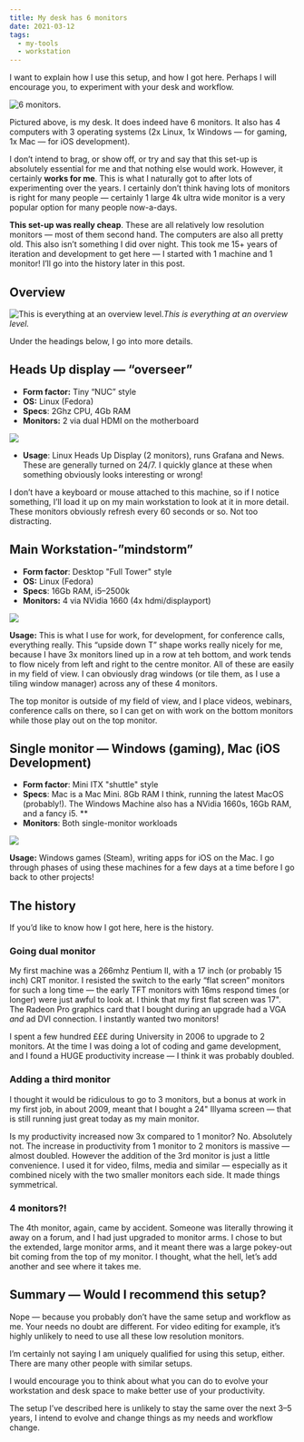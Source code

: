 ```yaml
---
title: My desk has 6 monitors
date: 2021-03-12
tags:
  - my-tools
  - workstation
---
```


I want to explain how I use this setup, and how I got here. Perhaps I will encourage you, to experiment with your desk and workflow.

![6 monitors.](https://cdn-images-1.medium.com/max/9216/1*G5zh2d-GCF1QjAVoPsDyiw.jpeg "Taken in approx Mar 2021")

Pictured above, is my desk. It does indeed have 6 monitors. It also has 4 computers with 3 operating systems (2x Linux, 1x Windows — for gaming, 1x Mac — for iOS development).

I don’t intend to brag, or show off, or try and say that this set-up is absolutely essential for me and that nothing else would work. However, it certainly **works for me**. This is what I naturally got to after lots of experimenting over the years. I certainly don’t think having lots of monitors is right for many people — certainly 1 large 4k ultra wide monitor is a very popular option for many people now-a-days.

**This set-up was really cheap**. These are all relatively low resolution monitors — most of them second hand. The computers are also all pretty old. This also isn’t something I did over night. This took me 15+ years of iteration and development to get here — I started with 1 machine and 1 monitor! I’ll go into the history later in this post.

## Overview

![This is everything at an overview level.](https://cdn-images-1.medium.com/max/2000/1*GkYIyDibTKanVH2KTP0ZcA.png)*This is everything at an overview level.*

Under the headings below, I go into more details.

## **Heads Up display — “overseer”**

* **Form factor:** Tiny “NUC” style
* **OS:** Linux (Fedora)
* **Specs**: 2Ghz CPU, 4Gb RAM
* **Monitors:** 2 via dual HDMI on the motherboard

![](https://cdn-images-1.medium.com/max/2000/1*2JzfT8DDYTS5v3b_yF-yDQ.png)

* **Usage**: Linux Heads Up Display (2 monitors), runs Grafana and News. These are generally turned on 24/7. I quickly glance at these when something obviously looks interesting or wrong!

I don’t have a keyboard or mouse attached to this machine, so if I notice something, I’ll load it up on my main workstation to look at it in more detail. These monitors obviously refresh every 60 seconds or so. Not too distracting.

## **Main Workstation-”mindstorm”**

* **Form factor**: Desktop "Full Tower" style
* **OS:** Linux (Fedora)
* **Specs**: 16Gb RAM, i5–2500k
* **Monitors:** 4 via NVidia 1660 (4x hdmi/displayport)

![](https://cdn-images-1.medium.com/max/2000/1*2fNekCyuYli92W_5YEQVSg.png)

**Usage:** This is what I use for work, for development, for conference calls, everything really. This “upside down T” shape works really nicely for me, because I have 3x monitors lined up in a row at teh bottom, and work tends to flow nicely from left and right to the centre monitor. All of these are easily in my field of view. I can obviously drag windows (or tile them, as I use a tiling window manager) across any of these 4 monitors.

The top monitor is outside of my field of view, and I place videos, webinars, conference calls on there, so I can get on with work on the bottom monitors while those play out on the top monitor.

## Single monitor — Windows (gaming), Mac (iOS Development)

* **Form factor**: Mini ITX "shuttle" style
* **Specs**: Mac is a Mac Mini. 8Gb RAM I think, running the latest MacOS (probably!). The Windows Machine also has a NVidia 1660s, 16Gb RAM, and a fancy i5. **
* **Monitors**: Both single-monitor workloads

![](https://cdn-images-1.medium.com/max/2000/1*NFgu04JuZOH6NUm3zQFdOQ.png)

**Usage:** Windows games (Steam), writing apps for iOS on the Mac. I go through phases of using these machines for a few days at a time before I go back to other projects!

## The history

If you’d like to know how I got here, here is the history.

### Going dual monitor

My first machine was a 266mhz Pentium II, with a 17 inch (or probably 15 inch) CRT monitor. I resisted the switch to the early “flat screen” monitors for such a long time — the early TFT monitors with 16ms respond times (or longer) were just awful to look at. I think that my first flat screen was 17". The Radeon Pro graphics card that I bought during an upgrade had a VGA _and_ ad DVI connection. I instantly wanted two monitors!

I spent a few hundred £££ during University in 2006 to upgrade to 2 monitors. At the time I was doing a lot of coding and game development, and I found a HUGE productivity increase — I think it was probably doubled.

### Adding a third monitor

I thought it would be ridiculous to go to 3 monitors, but a bonus at work in my first job, in about 2009, meant that I bought a 24" Illyama screen — that is still running just great today as my main monitor.

Is my productivity increased now 3x compared to 1 monitor? No. Absolutely not. The increase in productivity from 1 monitor to 2 monitors is massive — almost doubled. However the addition of the 3rd monitor is just a little convenience. I used it for video, films, media and similar — especially as it combined nicely with the two smaller monitors each side. It made things symmetrical.

### 4 monitors?!

The 4th monitor, again, came by accident. Someone was literally throwing it away on a forum, and I had just upgraded to monitor arms. I chose to but the extended, large monitor arms, and it meant there was a large pokey-out bit coming from the top of my monitor. I thought, what the hell, let’s add another and see where it takes me.

## Summary — Would I recommend this setup?

Nope — because you probably don’t have the same setup and workflow as me. Your needs no doubt are different. For video editing for example, it’s highly unlikely to need to use all these low resolution monitors.

I’m certainly not saying I am uniquely qualified for using this setup, either. There are many other people with similar setups.

I would encourage you to think about what you can do to evolve your workstation and desk space to make better use of your productivity.

The setup I’ve described here is unlikely to stay the same over the next 3–5 years, I intend to evolve and change things as my needs and workflow change.
